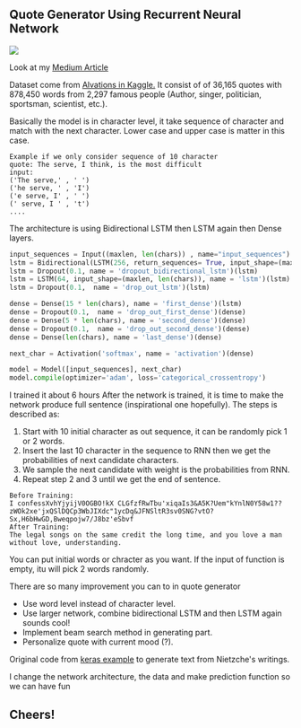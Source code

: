 ## Quote Generator Using Recurrent Neural Network 

![](https://images.unsplash.com/photo-1498435999018-6803de1f1c1f?ixlib=rb-0.3.5&s=e5fecd9f3003ad1f6b5eb51d69f4e930&auto=format&fit=crop&w=500&q=80)

Look at my [Medium Article](https://medium.com/data-folks-indonesia/build-your-own-quotes-generator-3a23e9cbcff3)

Dataset come from [Alvations in Kaggle.](https://www.kaggle.com/alvations/quotables/data)
It consist of of 36,165 quotes with 878,450 words from 2,297 famous people (Author, singer, politician, sportsman, scientist, etc.).

Basically the model is in character level, it take sequence of character and match with the next character.
Lower case and upper case is matter in this case. 
```
Example if we only consider sequence of 10 character
quote: The serve, I think, is the most difficult
input: 
('The serve,' , ' ') 
('he serve, ' , 'I')
('e serve, I' , ' ') 
(' serve, I ' , 't') 
....
```

The architecture is using Bidirectional LSTM then LSTM again then Dense layers. 
```python
input_sequences = Input((maxlen, len(chars)) , name="input_sequences")
lstm = Bidirectional(LSTM(256, return_sequences= True, input_shape=(maxlen, len(chars))), name = 'bidirectional')(input_sequences)
lstm = Dropout(0.1, name = 'dropout_bidirectional_lstm')(lstm)
lstm = LSTM(64, input_shape=(maxlen, len(chars)), name = 'lstm')(lstm)
lstm = Dropout(0.1,  name = 'drop_out_lstm')(lstm)

dense = Dense(15 * len(chars), name = 'first_dense')(lstm)
dense = Dropout(0.1,  name = 'drop_out_first_dense')(dense)
dense = Dense(5 * len(chars), name = 'second_dense')(dense)
dense = Dropout(0.1,  name = 'drop_out_second_dense')(dense)
dense = Dense(len(chars), name = 'last_dense')(dense)

next_char = Activation('softmax', name = 'activation')(dense)

model = Model([input_sequences], next_char)
model.compile(optimizer='adam', loss='categorical_crossentropy')
``` 
I trained it about 6 hours
After the network is trained, it is time to make the network produce full sentence (inspirational one hopefully). The steps is described as: 
1. Start with 10 initial character as out sequence, it can be randomly pick 1 or 2 words.
2. Insert the last 10 character in the sequence to RNN then we get the probabilities of next candidate characters.
3. We sample the next candidate with weight is the probabilities from RNN.
4. Repeat step 2 and 3 until we get the end of sentence.

```
Before Training:
I confessXvhYjyijV0OGBO!kX CLGfzfRwTbu'xiqaIs3&A5K?Uem"kYnlN0Y58w1??zWOk2xe'jxQSlDQCp3WbJIXdc"1ycDq&JFNSltR3sv0SNG?vtO?Sx,H6bHwGD,Bweqpojw7/J8bz'eSbvf
After Training:
The legal songs on the same credit the long time, and you love a man without love, understanding.
```

You can put initial words or chracter as you want.
If the input of function is empty, itu will pick 2 words randomly.

There are so many improvement you can to in quote generator
+ Use word level instead of character level.
+ Use larger network, combine bidirectional LSTM and then LSTM again sounds cool! 
+ Implement beam search method in generating part. 
+ Personalize quote with current mood (?). 

Original code from [keras example](https://github.com/keras-team/keras/blob/master/examples/lstm_text_generation.py) to generate text from Nietzche's writings. 

I change the network architecture, the data and make prediction function so we can have fun

## Cheers! 
